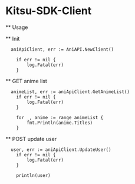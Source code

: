 # Kitsu-SDK-Client

** Usage

** Init
```
  aniApiClient, err := AniAPI.NewClient()

	if err != nil {
		log.Fatal(err)
	}
```

** GET anime list
```
  animeList, err := aniApiClient.GetAnimeList()
	if err != nil {
		log.Fatal(err)
	}

	for _, anime := range animeList {
		fmt.Println(anime.Titles)
	}
```

** POST update user
```
  user, err := aniApiClient.UpdateUser()
	if err != nil {
		log.Fatal(err)
	}

	println(user)
```